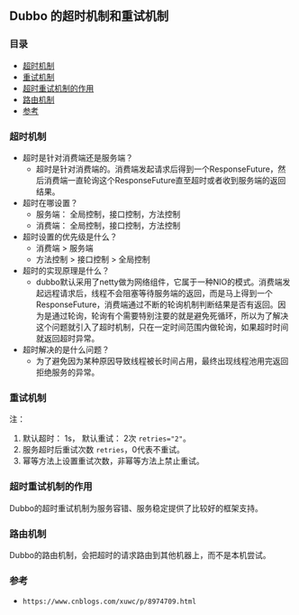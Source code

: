 ## Dubbo 的超时机制和重试机制

### 目录
* [超时机制](#超时机制)
* [重试机制](#重试机制)
* [超时重试机制的作用](#超时重试机制的作用)
* [路由机制](#路由机制)
* [参考](#参考)

### 超时机制
* 超时是针对消费端还是服务端？
    * 超时是针对消费端的。消费端发起请求后得到一个ResponseFuture，然后消费端一直轮询这个ResponseFuture直至超时或者收到服务端的返回结果。
* 超时在哪设置？
    * 服务端： 全局控制，接口控制，方法控制
    * 消费端： 全局控制，接口控制，方法控制
* 超时设置的优先级是什么？
    * 消费端 > 服务端
    * 方法控制 > 接口控制 > 全局控制
* 超时的实现原理是什么？
    * dubbo默认采用了netty做为网络组件，它属于一种NIO的模式。消费端发起远程请求后，线程不会阻塞等待服务端的返回，而是马上得到一个ResponseFuture，消费端通过不断的轮询机制判断结果是否有返回。因为是通过轮询，轮询有个需要特别注要的就是避免死循环，所以为了解决这个问题就引入了超时机制，只在一定时间范围内做轮询，如果超时时间就返回超时异常。
* 超时解决的是什么问题？
    * 为了避免因为某种原因导致线程被长时间占用，最终出现线程池用完返回拒绝服务的异常。

### 重试机制
注： 
1. 默认超时： 1s， 默认重试： 2次 `retries="2"`。
2. 服务超时后重试次数 `retries`，0代表不重试。
3. 幂等方法上设置重试次数，非幂等方法上禁止重试。

### 超时重试机制的作用
Dubbo的超时重试机制为服务容错、服务稳定提供了比较好的框架支持。

### 路由机制
Dubbo的路由机制，会把超时的请求路由到其他机器上，而不是本机尝试。

### 参考
* `https://www.cnblogs.com/xuwc/p/8974709.html`